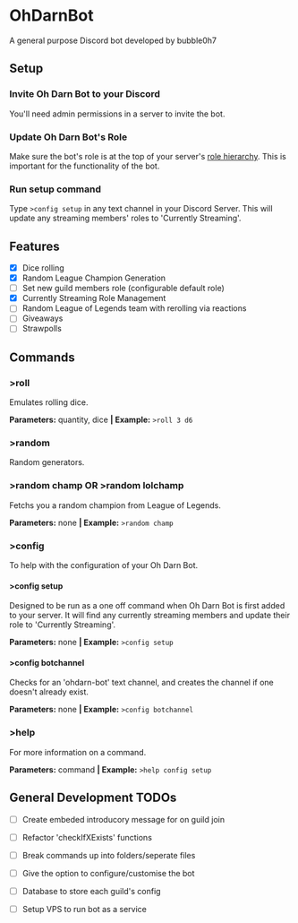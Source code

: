 # OhDarnBot
A general purpose Discord bot developed by bubble0h7

## Setup
### Invite Oh Darn Bot to your Discord
You'll need admin permissions in a server to invite the bot.
### Update Oh Darn Bot's Role
Make sure the bot's role is at the top of your server's [role hierarchy](https://support.discordapp.com/hc/en-us/articles/214836687-Role-Management-101).
This is important for the functionality of the bot.
### Run setup command
Type `>config setup` in any text channel in your Discord Server. This will update any streaming members' roles to 'Currently Streaming'.

## Features
- [x] Dice rolling
- [x] Random League Champion Generation
- [ ] Set new guild members role (configurable default role)
- [x] Currently Streaming Role Management
- [ ] Random League of Legends team with rerolling via reactions
- [ ] Giveaways
- [ ] Strawpolls

## Commands
### >roll
Emulates rolling dice.

**Parameters:** quantity, dice  **|  Example:** `>roll 3 d6`


### >random
Random generators.
### >random champ OR >random lolchamp
Fetchs you a random champion from League of Legends.

**Parameters:** none  **|  Example:** `>random champ`


### >config
To help with the configuration of your Oh Darn Bot.
#### >config setup
Designed to be run as a one off command when Oh Darn Bot is first added to your server. It will find any currently streaming members and update their role to 'Currently Streaming'.

**Parameters:** none  **|  Example:** `>config setup`

#### >config botchannel
Checks for an 'ohdarn-bot' text channel, and creates the channel if one doesn't already exist.

**Parameters:** none  **|  Example:** `>config botchannel`

### >help
For more information on a command.

**Parameters:** command  **|  Example:** `>help config setup`



## General Development TODOs
- [ ] Create embeded introducory message for on guild join
- [ ] Refactor 'checkIfXExists' functions
- [ ] Break commands up into folders/seperate files
- [ ] Give the option to configure/customise the bot
- [ ] Database to store each guild's config
- [ ] Setup VPS to run bot as a service

